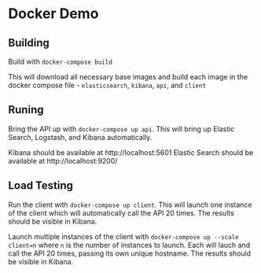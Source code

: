 # Docker Demo

## Building
Build with `docker-compose build`

This will download all necessary base images and build each image in the docker compose file - `elasticsearch`, `kibana`, `api`, and `client`

## Runing
Bring the API up with `docker-compose up api`. This will bring up Elastic Search, Logstash, and Kibana automatically.

Kibana should be available at http://localhost:5601
Elastic Search should be available at http://localhost:9200/

## Load Testing
Run the client with `docker-compose up client`. This will launch one instance of the client which will automatically call the API 20 times. The results should be visible in Kibana.

Launch multiple instances of the client with `docker-compose up --scale client=n` where `n` is the number of instances to launch. Each will lauch and call the API 20 times, passing its own unique hostname. The results should be visible in Kibana.
